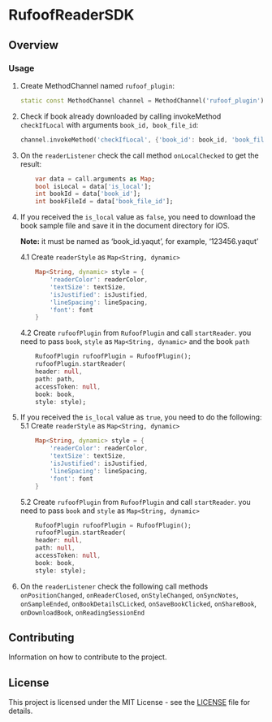 
# RufoofReaderSDK

## Overview


### Usage
1. Create MethodChannel named `rufoof_plugin`:
    ```dart
    static const MethodChannel channel = MethodChannel('rufoof_plugin');
    ```

2. Check if book already downloaded by calling invokeMethod `checkIfLocal` with arguments `book_id, book_file_id`:
    ```dart
    channel.invokeMethod('checkIfLocal', {'book_id': book_id, 'book_file_id': book_file_id});
    ```

3. On the `readerListener` check the call method `onLocalChecked` to get the result:
    ```dart
        var data = call.arguments as Map;
        bool isLocal = data['is_local'];
        int bookId = data['book_id'];
        int bookFileId = data['book_file_id'];
    ```

4. If you received the `is_local` value as `false`,
    you need to download the book sample file and save it in the document directory for iOS.

    **Note:** it must be named as ‘book_id.yaqut’, for example, ‘123456.yaqut’
    
    4.1 Create `readerStyle` as `Map<String, dynamic>`
    ```dart
        Map<String, dynamic> style = {
            'readerColor': readerColor,
            'textSize': textSize,
            'isJustified': isJustified,
            'lineSpacing': lineSpacing,
            'font': font
        }
    ```

    4.2 Create `rufoofPlugin` from `RufoofPlugin` and call `startReader`.
    you need to pass `book`, `style` as `Map<String, dynamic>` and the book `path`
    ```dart
        RufoofPlugin rufoofPlugin = RufoofPlugin();
        rufoofPlugin.startReader(
        header: null,
        path: path,
        accessToken: null,
        book: book,
        style: style);
    ``` 

5. If you received the `is_local` value as `true`, you need to do the following:
    5.1 Create `readerStyle` as `Map<String, dynamic>`
    ```dart
        Map<String, dynamic> style = {
            'readerColor': readerColor,
            'textSize': textSize,
            'isJustified': isJustified,
            'lineSpacing': lineSpacing,
            'font': font
        }
    ```

    5.2 Create `rufoofPlugin` from `RufoofPlugin` and call `startReader`.
    you need to pass `book` and `style` as `Map<String, dynamic>`
    ```dart
        RufoofPlugin rufoofPlugin = RufoofPlugin();
        rufoofPlugin.startReader(
        header: null,
        path: null,
        accessToken: null,
        book: book,
        style: style);
    ```

6. On the `readerListener` check the following call methods
    `onPositionChanged`, `onReaderClosed`, `onStyleChanged`, `onSyncNotes`, `onSampleEnded`,
    `onBookDetailsCLicked`, `onSaveBookClicked`, `onShareBook`, `onDownloadBook`, `onReadingSessionEnd`

## Contributing
Information on how to contribute to the project.

## License
This project is licensed under the MIT License - see the [LICENSE](LICENSE) file for details.
